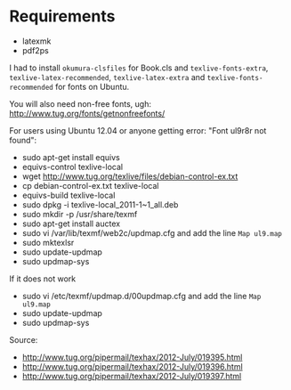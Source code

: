 # Requirements #

* latexmk
* pdf2ps

I had to install `okumura-clsfiles` for Book.cls  and `texlive-fonts-extra`, `texlive-latex-recommended`, `texlive-latex-extra` and `texlive-fonts-recommended` for fonts on Ubuntu.


You will also need non-free fonts, ugh: http://www.tug.org/fonts/getnonfreefonts/


For users using Ubuntu 12.04 or anyone getting error: "Font ul9r8r not found":
* sudo apt-get install equivs
* equivs-control texlive-local
* wget http://www.tug.org/texlive/files/debian-control-ex.txt
* cp debian-control-ex.txt texlive-local
* equivs-build texlive-local
* sudo dpkg -i texlive-local_2011-1~1_all.deb
* sudo mkdir -p /usr/share/texmf
* sudo apt-get install auctex
* sudo vi /var/lib/texmf/web2c/updmap.cfg and add the line `Map ul9.map`
* sudo mktexlsr
* sudo update-updmap
* sudo updmap-sys


If it does not work
* sudo vi /etc/texmf/updmap.d/00updmap.cfg  and add the line `Map ul9.map`
* sudo update-updmap 
* sudo updmap-sys

Source:
* http://www.tug.org/pipermail/texhax/2012-July/019395.html
* http://www.tug.org/pipermail/texhax/2012-July/019396.html
* http://www.tug.org/pipermail/texhax/2012-July/019397.html

